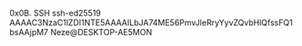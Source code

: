 0x0B. SSH
ssh-ed25519 AAAAC3NzaC1lZDI1NTE5AAAAILbJA74ME56PmvJleRryYyvZQvbHlQfssFQ1bsAAjpM7 Neze@DESKTOP-AE5MON
